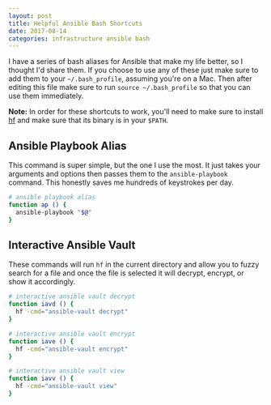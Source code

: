```yaml
---
layout: post
title: Helpful Ansible Bash Shortcuts
date: 2017-08-14
categories: infrastructure ansible bash
---
```


I have a series of bash aliases for Ansible that make my life better, so I thought I'd share them.
If you choose to use any of these just make sure to add them to your `~/.bash_profile`, assuming you're on a Mac.
Then after editing this file make sure to run `source ~/.bash_profile` so that you can use them immediately.

**Note:** In order for these shortcuts to work, you'll need to make sure to install [hf](https://github.com/hugows/hf) and make sure that its binary is in your `$PATH`.

## Ansible Playbook Alias
This command is super simple, but the one I use the most.
It just takes your arguments and options then passes them to the `ansible-playbook` command.
This honestly saves me hundreds of keystrokes per day.

```bash
# ansible playbook alias
function ap () {
  ansible-playbook "$@"
}
```

## Interactive Ansible Vault
These commands will run `hf` in the current directory and allow you to fuzzy search for a file and once the file is selected it will decrypt, encrypt, or show it accordingly.

```bash
# interactive ansible vault decrypt
function iavd () {
  hf -cmd="ansible-vault decrypt"
}

# interactive ansible vault encrypt
function iave () {
  hf -cmd="ansible-vault encrypt"
}

# interactive ansible vault view
function iavv () {
  hf -cmd="ansible-vault view"
}
```
